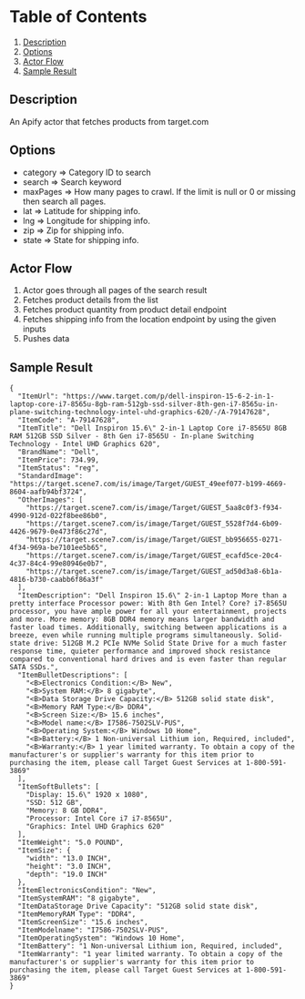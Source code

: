 # Table of Contents
1. [Description](#description)
2. [Options](#options)
3. [Actor Flow](#actor-flow)
4. [Sample Result](#sample-result)



<a name="description"></a>
## Description
An Apify actor that fetches products from target.com

<a name="options"></a>
## Options
- category => Category ID to search
- search => Search keyword
- maxPages => How many pages to crawl. If the limit is null or 0 or missing then search all pages.
- lat => Latitude for shipping info.
- lng => Longitude for shipping info.
- zip => Zip for shipping info.
- state => State for shipping info.

<a name="actor-flow"></a>
## Actor Flow
1) Actor goes through all pages of the search result
2) Fetches product details from the list
3) Fetches product quantity from product detail endpoint
4) Fetches shipping info from the location endpoint by using the given inputs
5) Pushes data

<a name="sample-result"></a>
## Sample Result
```
{
  "ItemUrl": "https://www.target.com/p/dell-inspiron-15-6-2-in-1-laptop-core-i7-8565u-8gb-ram-512gb-ssd-silver-8th-gen-i7-8565u-in-plane-switching-technology-intel-uhd-graphics-620/-/A-79147628",
  "ItemCode": "A-79147628",
  "ItemTitle": "Dell Inspiron 15.6\" 2-in-1 Laptop Core i7-8565U 8GB RAM 512GB SSD Silver - 8th Gen i7-8565U - In-plane Switching Technology - Intel UHD Graphics 620",
  "BrandName": "Dell",
  "ItemPrice": 734.99,
  "ItemStatus": "reg",
  "StandardImage": "https://target.scene7.com/is/image/Target/GUEST_49eef077-b199-4669-8604-aafb94bf3724",
  "OtherImages": [
    "https://target.scene7.com/is/image/Target/GUEST_5aa8c0f3-f934-4990-912d-022f8bee86b0",
    "https://target.scene7.com/is/image/Target/GUEST_5528f7d4-6b09-4426-9679-0e473f86c27d",
    "https://target.scene7.com/is/image/Target/GUEST_bb956655-0271-4f34-969a-be7101ee5b65",
    "https://target.scene7.com/is/image/Target/GUEST_ecafd5ce-20c4-4c37-84c4-99e80946e0b7",
    "https://target.scene7.com/is/image/Target/GUEST_ad50d3a8-6b1a-4816-b730-caabb6f86a3f"
  ],
  "ItemDescription": "Dell Inspiron 15.6\" 2-in-1 Laptop More than a pretty interface Processor power: With 8th Gen Intel? Core? i7-8565U processor, you have ample power for all your entertainment, projects and more. More memory: 8GB DDR4 memory means larger bandwidth and faster load times. Additionally, switching between applications is a breeze, even while running multiple programs simultaneously. Solid-state drive: 512GB M.2 PCIe NVMe Solid State Drive for a much faster response time, quieter performance and improved shock resistance compared to conventional hard drives and is even faster than regular SATA SSDs.",
  "ItemBulletDescriptions": [
    "<B>Electronics Condition:</B> New",
    "<B>System RAM:</B> 8 gigabyte",
    "<B>Data Storage Drive Capacity:</B> 512GB solid state disk",
    "<B>Memory RAM Type:</B> DDR4",
    "<B>Screen Size:</B> 15.6 inches",
    "<B>Model name:</B> I7586-7502SLV-PUS",
    "<B>Operating System:</B> Windows 10 Home",
    "<B>Battery:</B> 1 Non-universal Lithium ion, Required, included",
    "<B>Warranty:</B> 1 year limited warranty. To obtain a copy of the manufacturer's or supplier's warranty for this item prior to purchasing the item, please call Target Guest Services at 1-800-591-3869"
  ],
  "ItemSoftBullets": [
    "Display: 15.6\" 1920 x 1080",
    "SSD: 512 GB",
    "Memory: 8 GB DDR4",
    "Processor: Intel Core i7 i7-8565U",
    "Graphics: Intel UHD Graphics 620"
  ],
  "ItemWeight": "5.0 POUND",
  "ItemSize": {
    "width": "13.0 INCH",
    "height": "3.0 INCH",
    "depth": "19.0 INCH"
  },
  "ItemElectronicsCondition": "New",
  "ItemSystemRAM": "8 gigabyte",
  "ItemDataStorage Drive Capacity": "512GB solid state disk",
  "ItemMemoryRAM Type": "DDR4",
  "ItemScreenSize": "15.6 inches",
  "ItemModelname": "I7586-7502SLV-PUS",
  "ItemOperatingSystem": "Windows 10 Home",
  "ItemBattery": "1 Non-universal Lithium ion, Required, included",
  "ItemWarranty": "1 year limited warranty. To obtain a copy of the manufacturer's or supplier's warranty for this item prior to purchasing the item, please call Target Guest Services at 1-800-591-3869"
}

```
